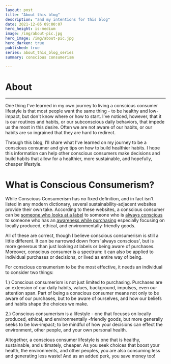 ```yaml
---
layout: post
title: "About this blog"
description: "and my intentions for this blog"
date: 2021-12-05 09:00:07
hero_height: is-medium
image: /img/about-pic.jpg
hero_image: /img/about-pic.jpg
hero_darken: true
published: true
series: about_this_blog_series
summary: conscious consumerism

---
```




# About

------

One thing I've learned in my own journey to living a conscious consumer lifestyle is that most people want the same thing - to be healthy and low-impact, but don't know where or how to start. I've noticed, however, that it is our routines and habits, or our subconscious daily behaviors, that impede us the most in this desire. Often we are not aware of our habits, or our habits are so ingrained that they are hard to redirect.

Through this blog, I’ll share what I’ve learned on my journey to be a conscious consumer and give tips on how to build healthier habits. I hope this information can help other conscious consumers make decisions and build habits that allow for a healthier, more sustainable, and hopefully, cheaper lifestyle.

# What is Conscious Consumerism?

While Conscious Consumerism has no fixed definition, and in fact isn't listed in any modern dictionary, several sustainability-adjacent websites provide their own take. According to these websites, a conscious consumer can be [someone who looks at a label](https://medium.com/naturehub/what-is-a-conscious-consumer-and-why-does-it-matter-4b7a14ca08fc#:~:text=A%20conscious%20consumer%2C%20in%20a%20nutshell%2C%20is%20someone,is%20always%20a%20company%20motive%20to%20think%20about.) to someone who is [always conscious](https://earthhero.com/what-is-a-conscious-consumer/) to someone who has an [awareness while purchasing](https://bezen.eco/conscious-consumerism-and-its-relevance/) especially focusing on locally produced, ethical, and environmentally-friendly goods.

All of these are correct, though I believe conscious consumerism is still a little different. It can be narrowed down from 'always conscious', but is more generous than just looking at labels or being aware of purchases. Moreover, conscious consumer is a spectrum: it can also be applied to individual purchases or decisions, or lived as entire way of being.

For conscious consumerism to be the most effective, it needs an individual to consider two things:

1.) Conscious consumerism is not just limited to purchasing. Purchases are an extension of our daily habits, values, background, impulses, even our attention span. Part of being a conscious consumer means not only to be aware of our purchases, but to be aware of ourselves, and how our beliefs and habits shape the choices we make. 

2.) Conscious consumerism is a lifestyle - one that focuses on locally produced, ethical, and environmentally -friendly goods, but more generally seeks to be low-impact; to be mindful of how your decisions can effect the environment, other people, and your own personal health.

Altogether, a conscious consumer lifestyle is one that is healthy, sustainable, and ultimately, cheaper. As you seek choices that boost your health, the environments, and other peoples, you are also consuming less and generating less waste! And as an added perk, you save money too! 





